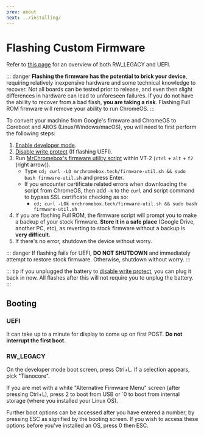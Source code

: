 ```yaml
---
prev: about
next: ../installing/
---
```


# Flashing Custom Firmware

Refer to [this page](about) for an overview of both RW_LEGACY and UEFI.

::: danger
**Flashing the firmware has the potential to brick your device**, requiring relatively inexpensive hardware and some technical knowledge to recover. Not all boards can be tested prior to release, and even then slight differences in hardware can lead to unforeseen failures. If you do not have the ability to recover from a bad flash, **you are taking a risk**. Flashing Full ROM firmware will remove your ability to run ChromeOS.
:::

To convert your machine from Google's firmware and ChromeOS to Coreboot and AltOS (Linux/Windows/macOS), you will need to first perform the following steps:

1. [Enable developer mode](developer-mode.md).
2. [Disable write protect](write-protect.md) (If flashing UEFI).
3. Run [MrChromebox's firmware utility script](https://mrchromebox.tech/#fwscript) within VT-2 (`ctrl` + `alt` + `f2` (right arrow)).
   - Type `cd; curl -LO mrchromebox.tech/firmware-util.sh && sudo bash firmware-util.sh` and press Enter.
   - If you encounter certificate related errors when downloading the script from ChromeOS, then add `-k` to the `curl` and script command to bypass SSL certificate checking as so:
     - `cd; curl -LOk mrchromebox.tech/firmware-util.sh && sudo bash firmware-util.sh`
4. If you are flashing Full ROM, the firmware script will prompt you to make a backup of your stock firmware. **Store it in a safe place** (Google Drive, another PC, etc), as reverting to stock firmware without a backup is **very difficult**.
5. If there's no error, shutdown the device without worry.

::: danger
If flashing fails for UEFI, **DO NOT SHUTDOWN** and immediately attempt to restore stock firmware.
Otherwise, shutdown without worry.
:::

::: tip
If you unplugged the battery to [disable write protect](battery.md), you can plug it back in now. All flashes after this will not require you to unplug the battery.
:::

## Booting

### UEFI

It can take up to a minute for display to come up on first POST. **Do not interrupt the first boot.**

### RW_LEGACY

On the developer mode boot screen, press Ctrl+L. If a selection appears, pick "Tianocore".

If you are met with a white "Alternative Firmware Menu" screen (after pressing Ctrl+L), press 2 to boot from USB or `0 to boot from internal storage (where you installed your Linux OS).

Further boot options can be accessed after you have entered a number, by pressing ESC as signified by the booting screen. If you wish to access these options before you've installed an OS, press 0 then ESC.
